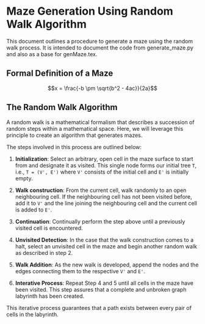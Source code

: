# Maze Generation Using Random Walk Algorithm 
This document outlines a procedure to generate a maze using the random walk process. It is intended to document the code from generate_maze.py and also as a base for genMaze.tex.

## Formal Definition of a Maze

 $$x = \frac{-b \pm \sqrt{b^2 - 4ac}}{2a}$$


## The Random Walk Algorithm

A random walk is a mathematical formalism that describes a succession of random steps within a mathematical space. Here, we will leverage this principle to create an algorithm that generates mazes.

The steps involved in this process are outlined below:

1. **Initialization**: Select an arbitrary, open cell in the maze surface to start from and designate it as visited. This single node forms our initial tree `T`, i.e., `T = (V', E')` where `V'` consists of the initial cell and `E'` is initially empty. 

2. **Walk construction**: From the current cell, walk randomly to an open neighbouring cell. If the neighbouring cell has not been visited before, add it to `V'` and the line joining the neighbouring cell and the current cell is added to `E'`.

3. **Continuation**: Continually perform the step above until a previously visited cell is encountered.

4. **Unvisited Detection**: In the case that the walk construction comes to a halt, select an unvisited cell in the maze and begin another random walk as described in step 2. 

5. **Walk Addition**: As the new walk is developed, append the nodes and the edges connecting them to the respective `V'` and `E'`.

6. **Interative Process**: Repeat Step 4 and 5 until all cells in the maze have been visited. This step assures that a complete and unbroken graph labyrinth has been created.

This iterative process guarantees that a path exists between every pair of cells in the labyrinth. 